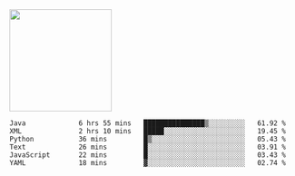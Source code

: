 <img height="180em" src="https://github-readme-stats.vercel.app/api?username=toadkarter&show_icons=true&hide_border=true&&count_private=true&include_all_commits=true" />

<!--START_SECTION:waka-->

```text
Java             6 hrs 55 mins   ███████████████▒░░░░░░░░░   61.92 %
XML              2 hrs 10 mins   █████░░░░░░░░░░░░░░░░░░░░   19.45 %
Python           36 mins         █▒░░░░░░░░░░░░░░░░░░░░░░░   05.43 %
Text             26 mins         █░░░░░░░░░░░░░░░░░░░░░░░░   03.91 %
JavaScript       22 mins         █░░░░░░░░░░░░░░░░░░░░░░░░   03.43 %
YAML             18 mins         ▓░░░░░░░░░░░░░░░░░░░░░░░░   02.74 %
```

<!--END_SECTION:waka-->

